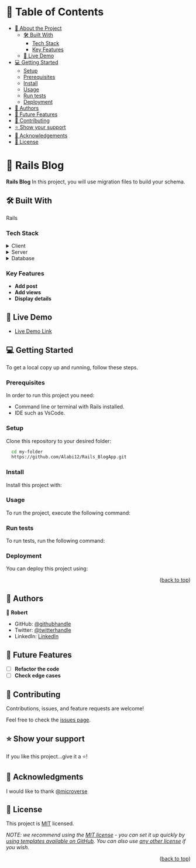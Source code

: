 <a name="readme-top"></a>

# 📗 Table of Contents

- [📖 About the Project](#about-project)
  - [🛠 Built With](#built-with)
    - [Tech Stack](#tech-stack)
    - [Key Features](#key-features)
  - [🚀 Live Demo](#live-demo)
- [💻 Getting Started](#getting-started)
  - [Setup](#setup)
  - [Prerequisites](#prerequisites)
  - [Install](#install)
  - [Usage](#usage)
  - [Run tests](#run-tests)
  - [Deployment](#triangular_flag_on_post-deployment)
- [👥 Authors](#authors)
- [🔭 Future Features](#future-features)
- [🤝 Contributing](#contributing)
- [⭐️ Show your support](#support)
- [🙏 Acknowledgements](#acknowledgements)
- [📝 License](#license)

# 📖 Rails Blog <a name="about-project"></a>

**Rails Blog** In this project, you will use migration files to build your schema.

## 🛠 Built With <a name="built-with"></a>

Rails

### Tech Stack <a name="tech-stack"></a>

<details>
  <summary>Client</summary>
</details>

<details>
  <summary>Server</summary>
</details>

<details>
<summary>Database</summary>
</details>

### Key Features <a name="key-features"></a>

- **Add post**
- **Add views**
- **Display details**

## 🚀 Live Demo <a name="live-demo"></a>

- [Live Demo Link](https://github.com/Alabi12/Rails_BlogApp.git)

## 💻 Getting Started <a name="getting-started"></a>

To get a local copy up and running, follow these steps.

### Prerequisites

In order to run this project you need:

- Command line or terminal with Rails installed.
- IDE such as VsCode.

### Setup

Clone this repository to your desired folder:

```sh
  cd my-folder
  https://github.com/Alabi12/Rails_BlogApp.git
```

### Install

Install this project with:

<!--
Example command:

```sh
  cd my-project
  gem install
```
--->

### Usage

To run the project, execute the following command:

<!--
Example command:

```sh
  rails server
```
--->

### Run tests

To run tests, run the following command:

<!--
Example command:

```sh
  bin/rails test test/models/article_test.rb
```
--->

### Deployment

You can deploy this project using:

<!--
Example:

```sh

```
 -->

 <p align="right">(<a href="#readme-top">back to top</a>)</p>

## 👥 Authors <a name="authors"></a>

👤 **Robert**

- GitHub: [@githubhandle](https://github.com/Alabi12)
- Twitter: [@twitterhandle](https://twitter.com/wolo_robert)
- LinkedIn: [LinkedIn](https://www.linkedin.com/in/robert-alabi/)

## 🔭 Future Features <a name="future-features"></a>

- [ ] **Refactor the code**
- [ ] **Check edge cases**

## 🤝 Contributing <a name="contributing"></a>

Contributions, issues, and feature requests are welcome!

Feel free to check the [issues page](https://github.com/Alabi12/Rails_BlogApp.git/issues).

## ⭐️ Show your support <a name="support"></a>

If you like this project...give it a ⭐️!

## 🙏 Acknowledgments <a name="acknowledgements"></a>

I would like to thank [@microverse](https://www.microverse.org/)

## 📝 License <a name="license"></a>

This project is [MIT](./MIT.md) licensed.

_NOTE: we recommend using the [MIT license](https://choosealicense.com/licenses/mit/) - you can set it up quickly by [using templates available on GitHub](https://docs.github.com/en/communities/setting-up-your-project-for-healthy-contributions/adding-a-license-to-a-repository). You can also use [any other license](https://choosealicense.com/licenses/) if you wish._

<p align="right">(<a href="#readme-top">back to top</a>)</p>
